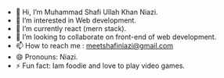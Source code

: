 - 👋 Hi, I’m Muhammad Shafi Ullah Khan Niazi.
- 👀 I’m interested in Web development.
- 🌱 I’m currently react (mern stack).
- 💞️ I’m looking to collaborate on front-end of web development.
- 📫 How to reach me : meetshafiniazi@gmail.com
- 😄 Pronouns: Niazi.
- ⚡ Fun fact: Iam foodie and love to play video games.

<!---
meetshafiniazi/meetshafiniazi is a ✨ special ✨ repository because its `README.md` (this file) appears on your GitHub profile.
You can click the Preview link to take a look at your changes.
--->
